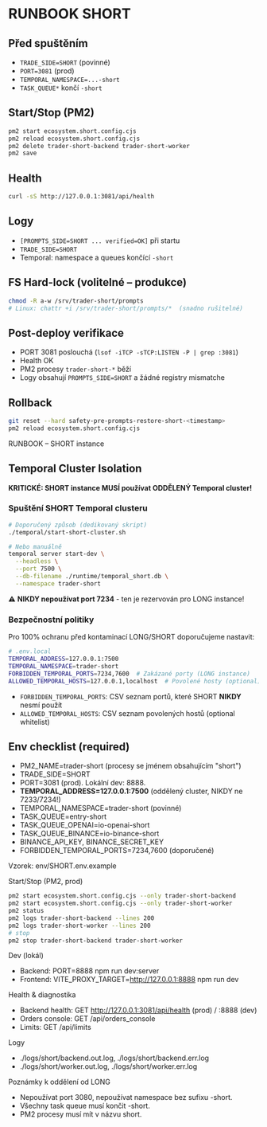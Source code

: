 # RUNBOOK SHORT

## Před spuštěním
- `TRADE_SIDE=SHORT` (povinné)
- `PORT=3081` (prod)
- `TEMPORAL_NAMESPACE=...-short`
- `TASK_QUEUE*` končí `-short`

## Start/Stop (PM2)
```bash
pm2 start ecosystem.short.config.cjs
pm2 reload ecosystem.short.config.cjs
pm2 delete trader-short-backend trader-short-worker
pm2 save
```

## Health
```bash
curl -sS http://127.0.0.1:3081/api/health
```

## Logy
- `[PROMPTS_SIDE=SHORT ... verified=OK]` při startu
- `TRADE_SIDE=SHORT`
- Temporal: namespace a queues končící `-short`

## FS Hard-lock (volitelné – produkce)
```bash
chmod -R a-w /srv/trader-short/prompts
# Linux: chattr +i /srv/trader-short/prompts/*  (snadno rušitelné)
```

## Post-deploy verifikace
- PORT 3081 poslouchá (`lsof -iTCP -sTCP:LISTEN -P | grep :3081`)
- Health OK
- PM2 procesy `trader-short-*` běží
- Logy obsahují `PROMPTS_SIDE=SHORT` a žádné registry mismatche

## Rollback
```bash
git reset --hard safety-pre-prompts-restore-short-<timestamp>
pm2 reload ecosystem.short.config.cjs
```

RUNBOOK – SHORT instance

## Temporal Cluster Isolation

**KRITICKÉ: SHORT instance MUSÍ používat ODDĚLENÝ Temporal cluster!**

### Spuštění SHORT Temporal clusteru

```bash
# Doporučený způsob (dedikovaný skript)
./temporal/start-short-cluster.sh

# Nebo manuálně
temporal server start-dev \
  --headless \
  --port 7500 \
  --db-filename ./runtime/temporal_short.db \
  --namespace trader-short
```

⚠️ **NIKDY nepoužívat port 7234** - ten je rezervován pro LONG instance!

### Bezpečnostní politiky

Pro 100% ochranu před kontaminací LONG/SHORT doporučujeme nastavit:

```bash
# .env.local
TEMPORAL_ADDRESS=127.0.0.1:7500
TEMPORAL_NAMESPACE=trader-short
FORBIDDEN_TEMPORAL_PORTS=7234,7600  # Zakázané porty (LONG instance)
ALLOWED_TEMPORAL_HOSTS=127.0.0.1,localhost  # Povolené hosty (optional)
```

- `FORBIDDEN_TEMPORAL_PORTS`: CSV seznam portů, které SHORT **NIKDY** nesmí použít
- `ALLOWED_TEMPORAL_HOSTS`: CSV seznam povolených hostů (optional whitelist)

## Env checklist (required)

- PM2_NAME=trader-short (procesy se jménem obsahujícím "short")
- TRADE_SIDE=SHORT
- PORT=3081 (prod). Lokální dev: 8888.
- **TEMPORAL_ADDRESS=127.0.0.1:7500** (oddělený cluster, NIKDY ne 7233/7234!)
- TEMPORAL_NAMESPACE=trader-short (povinné)
- TASK_QUEUE=entry-short
- TASK_QUEUE_OPENAI=io-openai-short
- TASK_QUEUE_BINANCE=io-binance-short
- BINANCE_API_KEY, BINANCE_SECRET_KEY
- FORBIDDEN_TEMPORAL_PORTS=7234,7600 (doporučené)

Vzorek: env/SHORT.env.example

Start/Stop (PM2, prod)
```bash
pm2 start ecosystem.short.config.cjs --only trader-short-backend
pm2 start ecosystem.short.config.cjs --only trader-short-worker
pm2 status
pm2 logs trader-short-backend --lines 200
pm2 logs trader-short-worker --lines 200
# stop
pm2 stop trader-short-backend trader-short-worker
```

Dev (lokál)
- Backend: PORT=8888 npm run dev:server
- Frontend: VITE_PROXY_TARGET=http://127.0.0.1:8888 npm run dev

Health & diagnostika
- Backend health: GET http://127.0.0.1:3081/api/health (prod) / :8888 (dev)
- Orders console: GET /api/orders_console
- Limits: GET /api/limits

Logy
- ./logs/short/backend.out.log, ./logs/short/backend.err.log
- ./logs/short/worker.out.log, ./logs/short/worker.err.log

Poznámky k oddělení od LONG
- Nepoužívat port 3080, nepoužívat namespace bez sufixu -short.
- Všechny task queue musí končit -short.
- PM2 procesy musí mít v názvu short.


